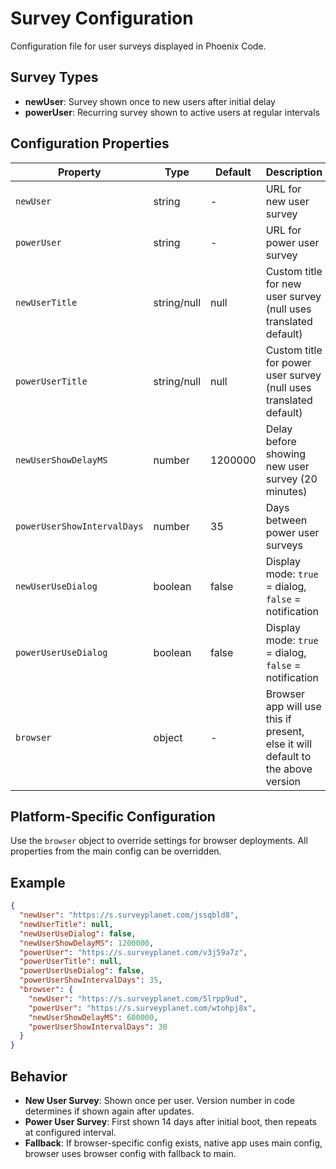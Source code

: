 # Survey Configuration

Configuration file for user surveys displayed in Phoenix Code.

## Survey Types

- **newUser**: Survey shown once to new users after initial delay
- **powerUser**: Recurring survey shown to active users at regular intervals

## Configuration Properties

| Property | Type | Default | Description                                                                      |
|----------|------|---------|----------------------------------------------------------------------------------|
| `newUser` | string | - | URL for new user survey                                                          |
| `powerUser` | string | - | URL for power user survey                                                        |
| `newUserTitle` | string/null | null | Custom title for new user survey (null uses translated default)                  |
| `powerUserTitle` | string/null | null | Custom title for power user survey (null uses translated default)                |
| `newUserShowDelayMS` | number | 1200000 | Delay before showing new user survey (20 minutes)                                |
| `powerUserShowIntervalDays` | number | 35 | Days between power user surveys                                                  |
| `newUserUseDialog` | boolean | false | Display mode: `true` = dialog, `false` = notification                            |
| `powerUserUseDialog` | boolean | false | Display mode: `true` = dialog, `false` = notification                            |
| `browser` | object | - | Browser app will use this if present, else it will default  to the above version |

## Platform-Specific Configuration

Use the `browser` object to override settings for browser deployments. All properties from the main config can be overridden.

## Example

```json
{
  "newUser": "https://s.surveyplanet.com/jssqbld8",
  "newUserTitle": null,
  "newUserUseDialog": false,
  "newUserShowDelayMS": 1200000,
  "powerUser": "https://s.surveyplanet.com/v3j59a7z",
  "powerUserTitle": null,
  "powerUserUseDialog": false,
  "powerUserShowIntervalDays": 35,
  "browser": {
    "newUser": "https://s.surveyplanet.com/5lrpp9ud",
    "powerUser": "https://s.surveyplanet.com/wtohpj8x",
    "newUserShowDelayMS": 600000,
    "powerUserShowIntervalDays": 30
  }
}
```

## Behavior

- **New User Survey**: Shown once per user. Version number in code determines if shown again after updates.
- **Power User Survey**: First shown 14 days after initial boot, then repeats at configured interval.
- **Fallback**: If browser-specific config exists, native app uses main config, browser uses browser config with fallback to main.
